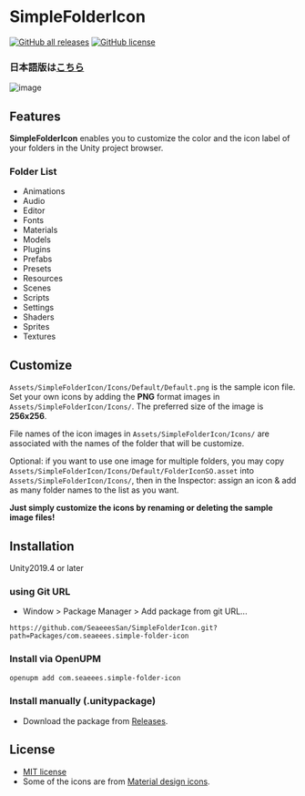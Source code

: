 # SimpleFolderIcon

[![GitHub all releases](https://img.shields.io/github/downloads/SeaeeesSan/SimpleFolderIcon/total)](https://github.com/SeaeeesSan/SimpleFolderIcon/releases)
[![GitHub license](https://img.shields.io/github/license/SeaeeesSan/SimpleFolderIcon)](https://github.com/SeaeeesSan/SimpleFolderIcon/blob/master/LICENSE)

### 日本語版は[こちら](README_jp.md)

![image](https://user-images.githubusercontent.com/68797964/132967661-a6aff48e-4605-417f-8f4c-367d9172ed0f.png)

## Features

**SimpleFolderIcon** enables you to customize the color and the icon label of your folders in the Unity project browser.

### Folder List

- Animations
- Audio
- Editor
- Fonts
- Materials
- Models
- Plugins
- Prefabs
- Presets
- Resources
- Scenes
- Scripts
- Settings
- Shaders
- Sprites
- Textures

## Customize

`Assets/SimpleFolderIcon/Icons/Default/Default.png` is the sample icon file.
Set your own icons by adding the **PNG** format images in `Assets/SimpleFolderIcon/Icons/`.
The preferred size of the image is **256x256**.

File names of the icon images in `Assets/SimpleFolderIcon/Icons/` are associated with the names of the folder that will be customize.

Optional: if you want to use one image for multiple folders, you may copy `Assets/SimpleFolderIcon/Icons/Default/FolderIconSO.asset` into `Assets/SimpleFolderIcon/Icons/`, then in the Inspector: assign an icon & add as many folder names to the list as you want.

**Just simply customize the icons by renaming or deleting the sample image files!**


 
## Installation
Unity2019.4 or later

### using Git URL
- Window > Package Manager > Add package from git URL...

```
https://github.com/SeaeeesSan/SimpleFolderIcon.git?path=Packages/com.seaeees.simple-folder-icon
```

### Install via OpenUPM
```bash
openupm add com.seaeees.simple-folder-icon
```

### Install manually (.unitypackage)
- Download the package from [Releases](https://github.com/SeaeeesSan/SimpleFolderIcon/releases).

 
## License
 
- [MIT license](https://github.com/SeaeeesSan/SimpleFolderIcon/blob/master/LICENSE)
- Some of the icons are from [Material design icons](https://fonts.google.com/icons).
